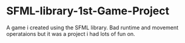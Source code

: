 # SFML-library-1st-Game-Project

A game i created using the SFML library. Bad runtime and movement operataions but it was a project i had lots of fun on.
